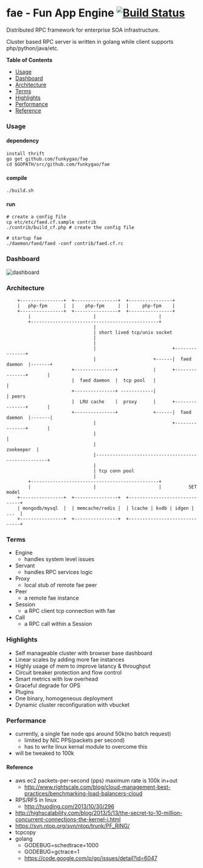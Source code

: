 fae - Fun App Engine [![Build Status](https://travis-ci.org/funkygao/fae.png?branch=master)](https://travis-ci.org/funkygao/fae)
====================
Distributed RPC framework for enterprise SOA infrastructure.

Cluster based RPC server is written in golang while client supports php/python/java/etc.

**Table of Contents**

- [Usage](#usage)
- [Dashboard](#dashboard)
- [Architecture](#status)
- [Terms](#terms)
- [Highlights](#highlights)
- [Performance](#perf)
- [Reference](#reference)

### Usage

#### dependency

    install thrift 
    go get github.com/funkygao/fae
    cd $GOPATH/src/github.com/funkygao/fae

#### compile

    ./build.sh

#### run

    # create a config file
    cp etc/etc/faed.cf.sample contrib
    ./contrib/build_cf.php # create the config file

    # startup fae
    ./daemon/faed/faed -conf contrib/faed.cf.rc
                               
### Dashboard

![dashboard](https://github.com/funkygao/fae/blob/master/contrib/resources/dashboard.png)

### Architecture


        +----------------+  +----------------+  +----------------+
        |   php-fpm      |  |    php-fpm     |  |     php-fpm    |
        +----------------+  +----------------+  +----------------+
            |                       |                       |
            +-----------------------------------------------+
                                    |                        
                                    | short lived tcp/unix socket                        
                                    |                        
                                    |                  
                                    |                            +---------------+
                                    |                     +------|  faed daemon  |-------+
                            +---------------+             |      +---------------+       |
                            |  faed daemon  |  tcp pool   |                              |
                            +---------------+ ------------|                              | peers
                            |  LRU cache    |  proxy      |      +---------------+       |
                            +---------------+             +------|  faed daemon  |-------|
                                    |                            +---------------+       |
                                    |                                                    |
                                    |                                         zookeeper  |
                                    |----------------------------------------------------+
                                    |
                                    | tcp conn pool
                                    |
            +-----------------------------------------------+
            |                       |                       |          SET model
        +----------------+  +----------------+  +------------------------------+
        | mongodb/mysql  |  | memcache/redis |  | lcache | kvdb | idgen | ...  |
        +----------------+  +----------------+  +------------------------------+

### Terms

*   Engine
    - handles system level issues
*   Servant
    - handles RPC services logic
*   Proxy
    - local stub of remote fae peer
*   Peer
    - a remote fae instance
*   Session
    - a RPC client tcp connection with fae
*   Call
    - a RPC call within a Session

### Highlights

*   Self manageable cluster with browser base dashboard
*   Linear scales by adding more fae instances
*   Highly usage of mem to improve latancy & throughput
*   Circuit breaker protection and flow control
*   Smart metrics with low overhead
*   Graceful degrade for OPS
*   Plugins
*   One binary, homogeneous deployment
*   Dynamic cluster reconfiguration with vbucket

### Performance

*   currently, a single fae node qps around 50k(no batch request)
    - limited by NIC PPS(packets per second)
    - has to write linux kernal module to overcome this
*   will be tweaked to 100k

#### Reference

*   aws ec2 packets-per-second (pps) maximum rate is 100k in+out
    - http://www.rightscale.com/blog/cloud-management-best-practices/benchmarking-load-balancers-cloud
*   RPS/RFS in linux
    - http://huoding.com/2013/10/30/296
*   http://highscalability.com/blog/2013/5/13/the-secret-to-10-million-concurrent-connections-the-kernel-i.html
*   https://svn.ntop.org/svn/ntop/trunk/PF_RING/
*   tcpcopy
*   golang
    - GODEBUG=schedtrace=1000
    - GODEBUG=gctrace=1
    - https://code.google.com/p/go/issues/detail?id=6047

